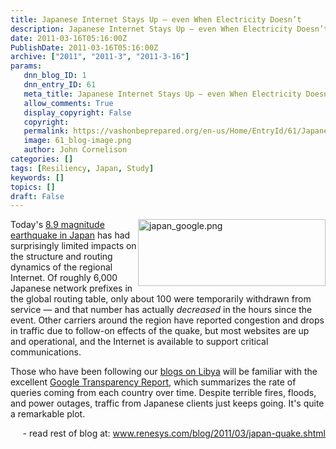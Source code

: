 ```yaml
---
title: Japanese Internet Stays Up – even When Electricity Doesn’t
description: Japanese Internet Stays Up – even When Electricity Doesn’t
date: 2011-03-16T05:16:00Z
PublishDate: 2011-03-16T05:16:00Z
archive: ["2011", "2011-3", "2011-3-16"]
params:
   dnn_blog_ID: 1
   dnn_entry_ID: 61
   meta_title: Japanese Internet Stays Up – even When Electricity Doesn’t
   allow_comments: True
   display_copyright: False
   copyright: 
   permalink: https://vashonbeprepared.org/en-us/Home/EntryId/61/Japanese-Internet-Stays-Up-ndash-even-When-Electricity-Doesn-rsquo-t
   image: 61_blog-image.png
   author: John Cornelison
categories: []
tags: [Resiliency, Japan, Study]
keywords: []
topics: []
draft: False
---
```


<p><a href="http://www.renesys.com/blog/assets_c/2011/03/japan_google-287.shtml"><img alt="japan_google.png" align="right" width="300" height="107" style="display: inline; margin-left: 0px; margin-right: 0px" src="http://www.renesys.com/blog/assets_c/2011/03/japan_google-thumb-300x107-287.png" /></a>Today's <a href="http://earthquake.usgs.gov/earthquakes/eqinthenews/2011/usc0001xgp/">8.9 magnitude earthquake in Japan</a> has had surprisingly limited impacts on the structure and routing dynamics of the regional Internet. Of roughly 6,000 Japanese network prefixes in the global routing table, only about 100 were temporarily withdrawn from service — and that number has actually <em>decreased</em> in the hours since the event. Other carriers around the region have reported congestion and drops in traffic due to follow-on effects of the quake, but most websites are up and operational, and the Internet is available to support critical communications.</p>
<p>Those who have been following our <a href="http://www.renesys.com/blog/2011/03/what-libya-learned-from-egypt.shtml">blogs on Libya</a> will be familiar with the excellent <a href="http://www.google.com/transparencyreport/traffic/?r=JP&amp;l=WEBSEARCH&amp;csd=1299286146618&amp;ced=1299890946618">Google Transparency Report</a>, which summarizes the rate of queries coming from each country over time. Despite terrible fires, floods, and power outages, traffic from Japanese clients just keeps going. It's quite a remarkable plot.</p>
<p align="right">- read rest of blog at: <a title="http://www.renesys.com/blog/2011/03/japan-quake.shtml" href="http://www.renesys.com/blog/2011/03/japan-quake.shtml">www.renesys.com/blog/2011/03/japan-quake.shtml</a></p>
